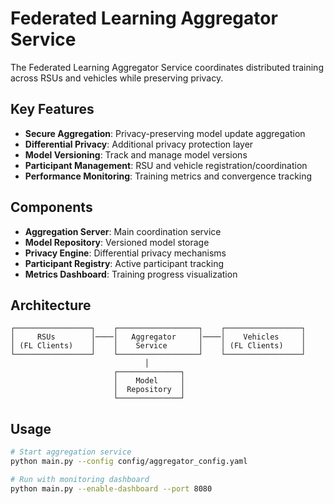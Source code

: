 # Federated Learning Aggregator Service

The Federated Learning Aggregator Service coordinates distributed training across RSUs and vehicles while preserving privacy.

## Key Features
- **Secure Aggregation**: Privacy-preserving model update aggregation
- **Differential Privacy**: Additional privacy protection layer
- **Model Versioning**: Track and manage model versions
- **Participant Management**: RSU and vehicle registration/coordination
- **Performance Monitoring**: Training metrics and convergence tracking

## Components
- **Aggregation Server**: Main coordination service
- **Model Repository**: Versioned model storage
- **Privacy Engine**: Differential privacy mechanisms
- **Participant Registry**: Active participant tracking
- **Metrics Dashboard**: Training progress visualization

## Architecture
```
┌─────────────────┐    ┌──────────────────┐    ┌─────────────────┐
│     RSUs        │────│   Aggregator     │────│    Vehicles     │
│ (FL Clients)    │    │    Service       │    │ (FL Clients)    │
└─────────────────┘    └──────────────────┘    └─────────────────┘
                              │
                       ┌──────────────┐
                       │    Model     │
                       │  Repository  │ 
                       └──────────────┘
```

## Usage
```bash
# Start aggregation service
python main.py --config config/aggregator_config.yaml

# Run with monitoring dashboard
python main.py --enable-dashboard --port 8080
```
